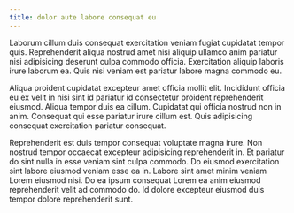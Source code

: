 ```yaml
---
title: dolor aute labore consequat eu
---
```


Laborum cillum duis consequat exercitation veniam fugiat cupidatat tempor quis. Reprehenderit aliqua nostrud amet nisi aliquip ullamco anim pariatur nisi adipisicing deserunt culpa commodo officia. Exercitation aliquip laboris irure laborum ea. Quis nisi veniam est pariatur labore magna commodo eu.

Aliqua proident cupidatat excepteur amet officia mollit elit. Incididunt officia eu ex velit in nisi sint id pariatur id consectetur proident reprehenderit eiusmod. Aliqua tempor duis ea cillum. Cupidatat qui officia nostrud non in anim. Consequat qui esse pariatur irure cillum est. Quis adipisicing consequat exercitation pariatur consequat.

Reprehenderit est duis tempor consequat voluptate magna irure. Non nostrud tempor occaecat excepteur adipisicing reprehenderit in. Et pariatur do sint nulla in esse veniam sint culpa commodo. Do eiusmod exercitation sint labore eiusmod veniam esse ea in. Labore sint amet minim veniam Lorem eiusmod nisi. Do ea ipsum consequat Lorem ea anim eiusmod reprehenderit velit ad commodo do. Id dolore excepteur eiusmod duis tempor dolore reprehenderit sunt.